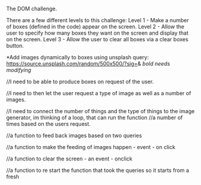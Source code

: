 The DOM challenge. 

There are a few different levels to this challenge:
Level 1 - Make a number of boxes (defined in the code) appear on the screen.
Level 2 - Allow the user to specify how many boxes they want on the screen and display that on the screen.
Level 3 - Allow the user to clear all boxes via a clear boxes button.

*Add images dynamically to boxes using unsplash query:  https://source.unsplash.com/random/500x500/?sig=<randomNum>&<query> *bold needs modifying*


//I need to be able to produce boxes on request of the user.

//I need to then let the user request a type of image as well as a number of images.

//I need to connect the number of things and the type of things to the image generator, im thinking of a loop, that can run the function 
//a number of times based on the users request.

//a function to feed back images based on two queries

//a function to make the feeding of images happen - event - on click

//a function to clear the screen - an event - onclick

//a function to re start the function that took the queries so it starts from a fresh

